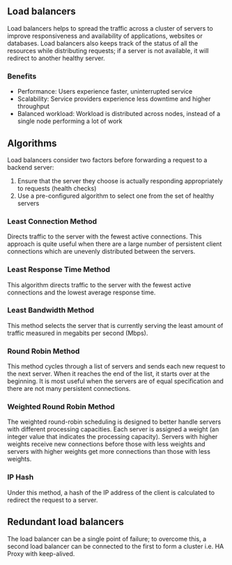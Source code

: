 ## Load balancers

Load balancers helps to spread the traffic across a cluster of servers to improve responsiveness and availability of applications, websites or databases. Load balancers also keeps track of the status of all the resources while distributing requests; if a server is not available, it will redirect to another healthy server.

### Benefits

- Performance: Users experience faster, uninterrupted service
- Scalability: Service providers experience less downtime and higher throughput
- Balanced workload: Workload is distributed across nodes, instead of a single node performing a lot of work

## Algorithms

Load balancers consider two factors before forwarding a request to a backend server:

1. Ensure that the server they choose is actually responding appropriately to requests (health checks)
2. Use a pre-configured algorithm to select one from the set of healthy servers

### Least Connection Method

Directs traffic to the server with the fewest active connections. This approach is quite useful when there are a large number of persistent client connections which are unevenly distributed between the servers.

### Least Response Time Method

This algorithm directs traffic to the server with the fewest active connections and the lowest average response time.

### Least Bandwidth Method

This method selects the server that is currently serving the least amount of traffic measured in megabits per second (Mbps).

### Round Robin Method

This method cycles through a list of servers and sends each new request to the next server. When it reaches the end of the list, it starts over at the beginning. It is most useful when the servers are of equal specification and there are not many persistent connections.

### Weighted Round Robin Method

The weighted round-robin scheduling is designed to better handle servers with different processing capacities. Each server is assigned a weight (an integer value that indicates the processing capacity). Servers with higher weights receive new connections before those with less weights and servers with higher weights get more connections than those with less weights.

### IP Hash

Under this method, a hash of the IP address of the client is calculated to redirect the request to a server.

## Redundant load balancers

The load balancer can be a single point of failure; to overcome this, a second load balancer can be connected to the first to form a cluster i.e. HA Proxy with keep-alived.
